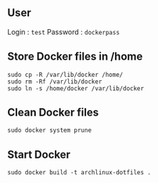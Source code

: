 ## User
Login : ``test``
Password : ``dockerpass``

## Store Docker files in /home
```
sudo cp -R /var/lib/docker /home/
sudo rm -Rf /var/lib/docker
sudo ln -s /home/docker /var/lib/docker
```

## Clean Docker files
```
sudo docker system prune
```

## Start Docker
```
sudo docker build -t archlinux-dotfiles .
```
